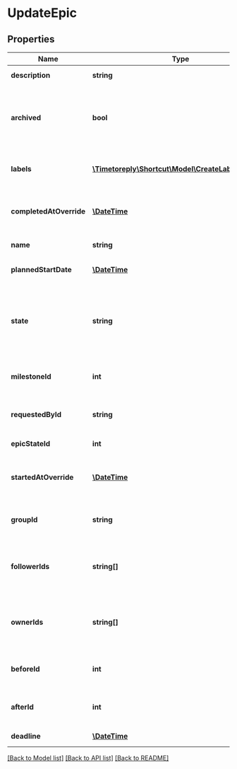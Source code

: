 # UpdateEpic

## Properties
Name | Type | Description | Notes
------------ | ------------- | ------------- | -------------
**description** | **string** | The Epic&#x27;s description. | [optional] 
**archived** | **bool** | A true/false boolean indicating whether the Epic is in archived state. | [optional] 
**labels** | [**\Timetoreply\Shortcut\Model\CreateLabelParams[]**](CreateLabelParams.md) | An array of Labels attached to the Epic. | [optional] 
**completedAtOverride** | [**\DateTime**](\DateTime.md) | A manual override for the time/date the Epic was completed. | [optional] 
**name** | **string** | The Epic&#x27;s name. | [optional] 
**plannedStartDate** | [**\DateTime**](\DateTime.md) | The Epic&#x27;s planned start date. | [optional] 
**state** | **string** | &#x60;Deprecated&#x60; The Epic&#x27;s state (to do, in progress, or done); will be ignored when &#x60;epic_state_id&#x60; is set. | [optional] 
**milestoneId** | **int** | The ID of the Milestone this Epic is related to. | [optional] 
**requestedById** | **string** | The ID of the member that requested the epic. | [optional] 
**epicStateId** | **int** | The ID of the Epic State. | [optional] 
**startedAtOverride** | [**\DateTime**](\DateTime.md) | A manual override for the time/date the Epic was started. | [optional] 
**groupId** | **string** | The ID of the group to associate with the epic. | [optional] 
**followerIds** | **string[]** | An array of UUIDs for any Members you want to add as Followers on this Epic. | [optional] 
**ownerIds** | **string[]** | An array of UUIDs for any members you want to add as Owners on this Epic. | [optional] 
**beforeId** | **int** | The ID of the Epic we want to move this Epic before. | [optional] 
**afterId** | **int** | The ID of the Epic we want to move this Epic after. | [optional] 
**deadline** | [**\DateTime**](\DateTime.md) | The Epic&#x27;s deadline. | [optional] 

[[Back to Model list]](../../README.md#documentation-for-models) [[Back to API list]](../../README.md#documentation-for-api-endpoints) [[Back to README]](../../README.md)

